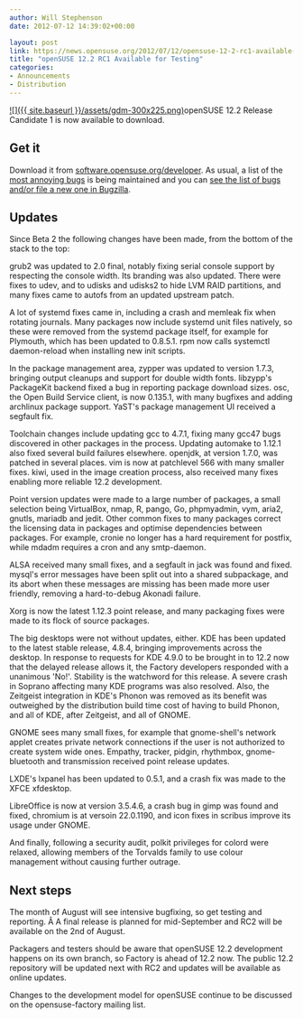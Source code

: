 ```yaml
---
author: Will Stephenson
date: 2012-07-12 14:39:02+00:00

layout: post
link: https://news.opensuse.org/2012/07/12/opensuse-12-2-rc1-available-for-testing/
title: "openSUSE 12.2 RC1 Available for Testing"
categories:
- Announcements
- Distribution
---
```

[![]({{ site.baseurl }}/assets/gdm-300x225.png)](https://news.opensuse.org/2012/07/12/opensuse-12-2-rc1-available-for-testing/gdm/)openSUSE 12.2 Release Candidate 1 is now available to download.


## Get it


Download it from [software.opensuse.org/developer](http://software.opensuse.org/developer/). As usual, a list of the [most annoying bugs](http://en.opensuse.org/openSUSE:Most_annoying_bugs_12.2_dev#openSUSE_12.2_RC_1) is being maintained and you can [see the list of bugs](https://bugzilla.novell.com/query.cgi?classification=openSUSE&field0-0-0=op_sys&product=openSUSE%2012.2&query_format=advanced&resolution=---&type0-0-0=substring&value0-0-0=openSUSE) [and/or file a new one in Bugzilla](https://bugzilla.novell.com/enter_bug.cgi?product=openSUSE%2012.2&format=guided).


## Updates


Since Beta 2 the following changes have been made, from the bottom of the stack to the top:<!-- more -->

grub2 was updated to 2.0 final, notably fixing serial console support by respecting the console width. Its branding was also updated. There were fixes to udev, and to udisks and udisks2 to hide LVM RAID partitions, and many fixes came to autofs from an updated upstream patch.

A lot of systemd fixes came in, including a crash and memleak fix when rotating journals. Many packages now include systemd unit files natively, so these were removed from the systemd package itself, for example for Plymouth, which has been updated to 0.8.5.1. rpm now calls systemctl daemon-reload when installing new init scripts.

In the package management area, zypper was updated to version 1.7.3, bringing output cleanups and support for double width fonts. libzypp's PackageKit backend fixed a bug in reporting package download sizes. osc, the Open Build Service client, is now 0.135.1, with many bugfixes and adding archlinux package support. YaST's package management UI received a segfault fix.

Toolchain changes include updating gcc to 4.7.1, fixing many gcc47 bugs discovered in other packages in the process. Updating automake to 1.12.1 also fixed several build failures elsewhere. openjdk, at version 1.7.0, was patched in several places. vim is now at patchlevel 566 with many smaller fixes. kiwi, used in the image creation process, also received many fixes enabling more reliable 12.2 development.

Point version updates were made to a large number of packages, a small selection being VirtualBox, nmap, R, pango, Go, phpmyadmin, vym, aria2, gnutls, mariadb and jedit. Other common fixes to many packages correct the licensing data in packages and optimise dependencies between packages. For example, cronie no longer has a hard requirement for postfix, while mdadm requires a cron and any smtp-daemon.

ALSA received many small fixes, and a segfault in jack was found and fixed. mysql's error messages have been split out into a shared subpackage, and its abort when these messages are missing has been made more user friendly, removing a hard-to-debug Akonadi failure.

Xorg is now the latest 1.12.3 point release, and many packaging fixes were made to its flock of source packages.

The big desktops were not without updates, either. KDE has been updated to the latest stable release, 4.8.4, bringing improvements across the desktop. In response to requests for KDE 4.9.0 to be brought in to 12.2 now that the delayed release allows it, the Factory developers responded with a unanimous 'No!'. Stability is the watchword for this release. A severe crash in Soprano affecting many KDE programs was also resolved. Also, the Zeitgeist integration in KDE's Phonon was removed as its benefit was outweighed by the distribution build time cost of having to build Phonon, and all of KDE, after Zeitgeist, and all of GNOME.

GNOME sees many small fixes, for example that gnome-shell's network applet creates private network connections if the user is not authorized to create system wide ones. Empathy, tracker, pidgin, rhythmbox, gnome-bluetooth and transmission received point release updates.

LXDE's lxpanel has been updated to 0.5.1, and a crash fix was made to the XFCE xfdesktop.

LibreOffice is now at version 3.5.4.6, a crash bug in gimp was found and fixed, chromium is at versoin 22.0.1190, and icon fixes in scribus improve its usage under GNOME.

And finally, following a security audit, polkit privileges for colord were relaxed, allowing members of the Torvalds family to use colour management without causing further outrage.


## Next steps


The month of August will see intensive bugfixing, so get testing and reporting. Â A final release is planned for mid-September and RC2 will be available on the 2nd of August.

Packagers and testers should be aware that openSUSE 12.2 development happens on its own branch, so Factory is ahead of 12.2 now. The public 12.2 repository will be updated next with RC2 and updates will be available as online updates.

Changes to the development model for openSUSE continue to be discussed on the opensuse-factory mailing list.		
